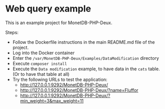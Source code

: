 Web query example
=================

This is an example project for MonetDB-PHP-Deux.

Steps:

- Follow the Dockerfile instructions in the main README.md file of the project.
- Log into the Docker container
- Enter the `/var/MonetDB-PHP-Deux/Examples/DataModification` directory
- Execute `composer install`
- Execute the `Data modification` example, to have data in the `cats` table. (Or to have that table at all)
- Try the following URLs to test the application:
  - http://127.0.0.1:9292/MonetDB-PHP-Deux/
  - http://127.0.0.1:9292/MonetDB-PHP-Deux/?name=Fluffor
  - http://127.0.0.1:9292/MonetDB-PHP-Deux/?min_weight=3&max_weight=11
